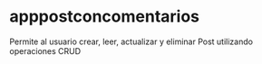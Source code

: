 # apppostconcomentarios
Permite al usuario crear, leer, actualizar y eliminar Post  utilizando operaciones CRUD 
